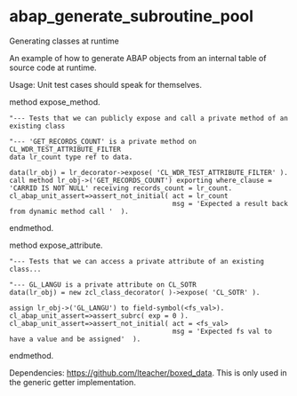# abap_generate_subroutine_pool
Generating classes at runtime

An example of how to generate ABAP objects from an internal table of source code at runtime. 

Usage: 
Unit test cases should speak for themselves.

  method expose_method.

    "--- Tests that we can publicly expose and call a private method of an existing class

    "--- 'GET_RECORDS_COUNT' is a private method on CL_WDR_TEST_ATTRIBUTE_FILTER
    data lr_count type ref to data.

    data(lr_obj) = lr_decorator->expose( 'CL_WDR_TEST_ATTRIBUTE_FILTER' ).
    call method lr_obj->('GET_RECORDS_COUNT') exporting where_clause = 'CARRID IS NOT NULL' receiving records_count = lr_count.
    cl_abap_unit_assert=>assert_not_initial( act = lr_count
                                             msg = 'Expected a result back from dynamic method call '  ).
  endmethod.

  method expose_attribute.

    "--- Tests that we can access a private attribute of an existing class...

    "--- GL_LANGU is a private attribute on CL_SOTR
    data(lr_obj) = new zcl_class_decorator( )->expose( 'CL_SOTR' ).

    assign lr_obj->('GL_LANGU') to field-symbol(<fs_val>).
    cl_abap_unit_assert=>assert_subrc( exp = 0 ).
    cl_abap_unit_assert=>assert_not_initial( act = <fs_val>
                                             msg = 'Expected fs val to have a value and be assigned'  ).

  endmethod.

Dependencies:
https://github.com/lteacher/boxed_data. This is only used in the generic getter implementation. 


